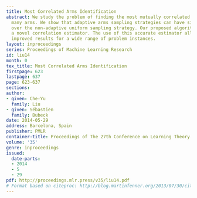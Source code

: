 ```yaml
---
title: Most Correlated Arms Identification
abstract: We study the problem of finding the most mutually correlated arms among
  many arms. We show that adaptive arms sampling strategies can have significant advantages
  over the non-adaptive uniform sampling strategy. Our proposed algorithms rely on
  a novel correlation estimator. The use of this accurate estimator allows us to get
  improved results for a wide range of problem instances.
layout: inproceedings
series: Proceedings of Machine Learning Research
id: liu14
month: 0
tex_title: Most Correlated Arms Identification
firstpage: 623
lastpage: 637
page: 623-637
sections: 
author:
- given: Che-Yu
  family: Liu
- given: Sébastien
  family: Bubeck
date: 2014-05-29
address: Barcelona, Spain
publisher: PMLR
container-title: Proceedings of The 27th Conference on Learning Theory
volume: '35'
genre: inproceedings
issued:
  date-parts:
  - 2014
  - 5
  - 29
pdf: http://proceedings.mlr.press/v35/liu14.pdf
# Format based on citeproc: http://blog.martinfenner.org/2013/07/30/citeproc-yaml-for-bibliographies/
---
```

